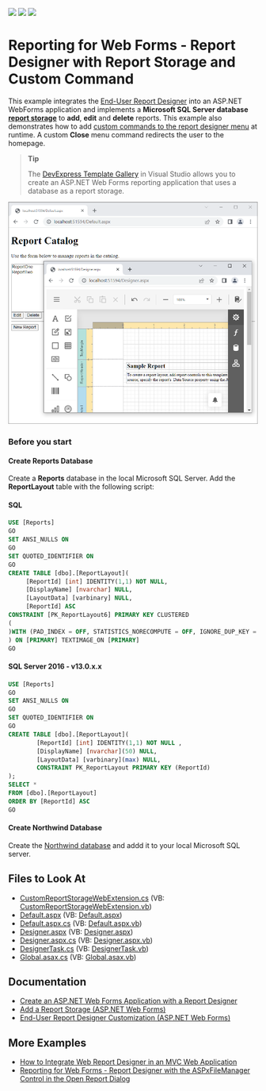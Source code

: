 <!-- default badges list -->
![](https://img.shields.io/endpoint?url=https://codecentral.devexpress.com/api/v1/VersionRange/128601580/2022.2)
[![](https://img.shields.io/badge/Open_in_DevExpress_Support_Center-FF7200?style=flat-square&logo=DevExpress&logoColor=white)](https://supportcenter.devexpress.com/ticket/details/T178798)
[![](https://img.shields.io/badge/📖_How_to_use_DevExpress_Examples-e9f6fc?style=flat-square)](https://docs.devexpress.com/GeneralInformation/403183)
<!-- default badges end -->
# Reporting for Web Forms - Report Designer with Report Storage and Custom Command

This example integrates the [End-User Report Designer](https://docs.devexpress.com/XtraReports/17103/web-reporting/asp-net-webforms-reporting/end-user-report-designer) into an ASP.NET WebForms application and implements a **Microsoft SQL Server database [report storage](https://docs.devexpress.com/XtraReports/DevExpress.XtraReports.Web.Extensions.ReportStorageWebExtension)** to **add**, **edit** and **delete** reports. This example also demonstrates how to add [custom commands to the report designer menu](https://docs.devexpress.com/XtraReports/17626/web-reporting/asp-net-webforms-reporting/end-user-report-designer/customization/customize-the-report-designer-toolbar) at runtime. A custom **Close** menu command redirects the user to the homepage.

> **Tip**
>
> The [DevExpress Template Gallery](https://docs.devexpress.com/AspNet/11613/whats-installed/visual-studio-integration/template-gallery) in Visual Studio allows you to create an ASP.NET Web Forms reporting application that uses a database as a report storage.
>


![Report Designer with Report Storage and Custom Command](Images/screenshot.png)

### Before you start

#### Create Reports Database

Create a **Reports** database in the local Microsoft SQL Server. Add the **ReportLayout** table with the following script:
#### SQL
```SQL
USE [Reports]
GO
SET ANSI_NULLS ON
GO
SET QUOTED_IDENTIFIER ON
GO
CREATE TABLE [dbo].[ReportLayout](
     [ReportId] [int] IDENTITY(1,1) NOT NULL,
     [DisplayName] [nvarchar] NULL,
     [LayoutData] [varbinary] NULL,
     [ReportId] ASC
CONSTRAINT [PK_ReportLayout6] PRIMARY KEY CLUSTERED 
(
)WITH (PAD_INDEX = OFF, STATISTICS_NORECOMPUTE = OFF, IGNORE_DUP_KEY =  OFF, ALLOW_ROW_LOCKS = ON, ALLOW_PAGE_LOCKS = ON) ON [PRIMARY]
) ON [PRIMARY] TEXTIMAGE_ON [PRIMARY]
GO
```
#### SQL Server 2016 - v13.0.x.x
```SQL
USE [Reports]
GO
SET ANSI_NULLS ON
GO
SET QUOTED_IDENTIFIER ON
GO
CREATE TABLE [dbo].[ReportLayout](
        [ReportId] [int] IDENTITY(1,1) NOT NULL ,
        [DisplayName] [nvarchar](50) NULL,
        [LayoutData] [varbinary](max) NULL,
        CONSTRAINT PK_ReportLayout PRIMARY KEY (ReportId)
);
SELECT * 
FROM [dbo].[ReportLayout]
ORDER BY [ReportId] ASC        
GO
```
#### Create Northwind Database

Create the [Northwind database](https://github.com/microsoft/sql-server-samples/tree/master/samples/databases/northwind-pubs) and addd it to your local Microsoft SQL server. 

## Files to Look At

* [CustomReportStorageWebExtension.cs](./CS/SimpleWebReportCatalog/App_Code/CustomReportStorageWebExtension.cs) (VB: [CustomReportStorageWebExtension.vb](./VB/SimpleWebReportCatalog/App_Code/CustomReportStorageWebExtension.vb))
* [Default.aspx](./CS/SimpleWebReportCatalog/Default.aspx) (VB: [Default.aspx](./VB/SimpleWebReportCatalog/Default.aspx))
* [Default.aspx.cs](./CS/SimpleWebReportCatalog/Default.aspx.cs) (VB: [Default.aspx.vb](./VB/SimpleWebReportCatalog/Default.aspx.vb))
* [Designer.aspx](./CS/SimpleWebReportCatalog/Designer.aspx) (VB: [Designer.aspx](./VB/SimpleWebReportCatalog/Designer.aspx))
* [Designer.aspx.cs](./CS/SimpleWebReportCatalog/Designer.aspx.cs) (VB: [Designer.aspx.vb](./VB/SimpleWebReportCatalog/Designer.aspx.vb))
* [DesignerTask.cs](./CS/SimpleWebReportCatalog/DesignerTask.cs) (VB: [DesignerTask.vb](./VB/SimpleWebReportCatalog/DesignerTask.vb))
* [Global.asax.cs](./CS/SimpleWebReportCatalog/Global.asax.cs) (VB: [Global.asax.vb](./VB/SimpleWebReportCatalog/Global.asax.vb))

## Documentation

- [Create an ASP.NET Web Forms Application with a Report Designer](http://docs.devexpress.devx/XtraReports/119172/web-reporting/asp-net-webforms-reporting/end-user-report-designer-in-asp-net-web-forms-reporting/quick-start/create-an-aspnet-webforms-application-with-a-report-designer)
- [Add a Report Storage (ASP.NET Web Forms)](http://docs.devexpress.devx/XtraReports/17553/web-reporting/asp-net-webforms-reporting/end-user-report-designer-in-asp-net-web-forms-reporting/add-a-report-storage)
- [End-User Report Designer Customization (ASP.NET Web Forms)](http://docs.devexpress.devx/XtraReports/17546/web-reporting/asp-net-webforms-reporting/end-user-report-designer-in-asp-net-web-forms-reporting/customization)


## More Examples

* [How to Integrate Web Report Designer in an MVC Web Application](https://github.com/DevExpress-Examples/Reporting_how-to-integrate-the-web-report-designer-into-an-mvc-web-application-t190370)
* [Reporting for Web Forms - Report Designer with the ASPxFileManager Control in the Open Report Dialog](https://github.com/DevExpress-Examples/reporting-web-forms-designer-file-management-dialog)
